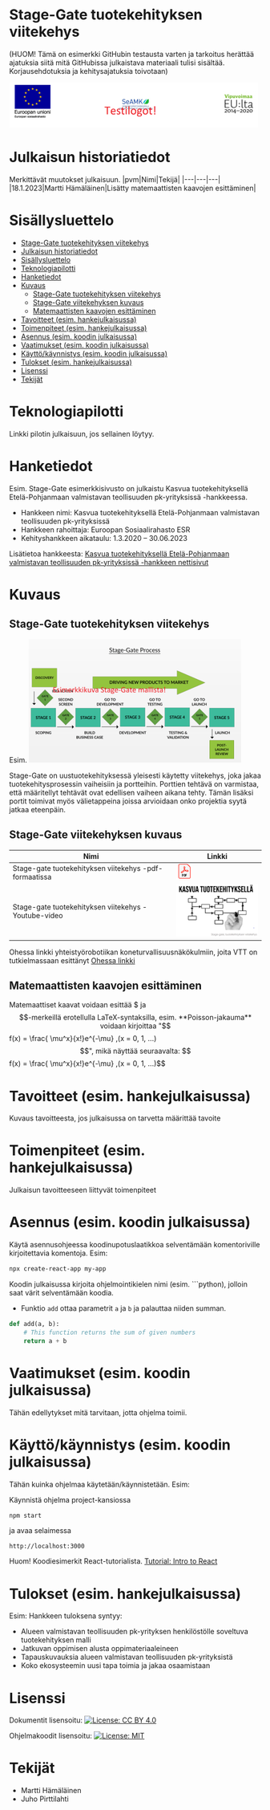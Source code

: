 # Stage-Gate tuotekehityksen viitekehys 

(HUOM! Tämä on esimerkki GitHubin testausta varten ja tarkoitus herättää ajatuksia siitä mitä GitHubissa julkaistava materiaali tulisi sisältää. Korjausehdotuksia ja kehitysajatuksia toivotaan)

![](images/testi-logo.png)
# Julkaisun historiatiedot
Merkittävät muutokset julkaisuun.
|pvm|Nimi|Tekijä|
|---|---|---|
|18.1.2023|Martti Hämäläinen|Lisätty matemaattisten kaavojen esittäminen|

# Sisällysluettelo
- [Stage-Gate tuotekehityksen viitekehys](#stage-gate-tuotekehityksen-viitekehys)
- [Julkaisun historiatiedot](#julkaisun-historiatiedot)
- [Sisällysluettelo](#sisällysluettelo)
- [Teknologiapilotti](#teknologiapilotti)
- [Hanketiedot](#hanketiedot)
- [Kuvaus](#kuvaus)
  - [Stage-Gate tuotekehityksen viitekehys](#stage-gate-tuotekehityksen-viitekehys-1)
  - [Stage-Gate viitekehyksen kuvaus](#stage-gate-viitekehyksen-kuvaus)
  - [Matemaattisten kaavojen esittäminen](#matemaattisten-kaavojen-esittäminen)
- [Tavoitteet (esim. hankejulkaisussa)](#tavoitteet-esim-hankejulkaisussa)
- [Toimenpiteet (esim. hankejulkaisussa)](#toimenpiteet-esim-hankejulkaisussa)
- [Asennus (esim. koodin julkaisussa)](#asennus-esim-koodin-julkaisussa)
- [Vaatimukset (esim. koodin julkaisussa)](#vaatimukset-esim-koodin-julkaisussa)
- [Käyttö/käynnistys (esim. koodin julkaisussa)](#käyttökäynnistys-esim-koodin-julkaisussa)
- [Tulokset (esim. hankejulkaisussa)](#tulokset-esim-hankejulkaisussa)
- [Lisenssi](#lisenssi)
- [Tekijät](#tekijät)


# Teknologiapilotti

Linkki pilotin julkaisuun, jos sellainen löytyy.
<!-- Tähän joku hyvä esimerkki, jos löytyy ... -->

# Hanketiedot
Esim.
Stage-Gate esimerkkisivusto on julkaistu Kasvua tuotekehityksellä Etelä-Pohjanmaan valmistavan teollisuuden pk-yrityksissä -hankkeessa.

- Hankkeen nimi: Kasvua tuotekehityksellä Etelä-Pohjanmaan valmistavan teollisuuden pk-yrityksissä
- Hankkeen rahoittaja: Euroopan Sosiaalirahasto ESR
- Kehityshankkeen aikataulu: 1.3.2020 – 30.06.2023

Lisätietoa hankkeesta:
[Kasvua tuotekehityksellä Etelä-Pohjanmaan valmistavan teollisuuden pk-yrityksissä -hankkeen nettisivut](https://projektit.seamk.fi/alykkaat-teknologiat/kasvua-tuotekehityksella-valmistavan-teollisuuden-pk-yrityksissa/)

# Kuvaus

## Stage-Gate tuotekehityksen viitekehys
Esim.
![](images/stage-gate-process-testi.png)

Stage-Gate on uustuotekehityksessä yleisesti käytetty viitekehys, joka jakaa tuotekehitysprosessin vaiheisiin ja portteihin. Porttien tehtävä on varmistaa, että määritellyt tehtävät ovat edellisen vaiheen aikana tehty. Tämän lisäksi portit toimivat myös välietappeina joissa arvioidaan onko projektia syytä jatkaa eteenpäin. 

## Stage-Gate viitekehyksen kuvaus

|Nimi|Linkki|
|---|---|
| Stage-gate tuotekehityksen viitekehys -pdf-formaatissa |[![Stage-Gate-viitekehys](images/PDF_32.png)](/content/stage-gate-tuotekehityksen-viitekehys.pdf) |
| Stage-gate tuotekehityksen viitekehys -Youtube-video |[![Stage-Gate-viitekehys](/images/stage-gate-malli-testi.PNG)](http://www.youtube.com/watch?v=UrYm6cSArHI)|

Ohessa linkki yhteistyörobotiikan koneturvallisuusnäkökulmiin, joita VTT on tutkielmassaan esittänyt
[Ohessa linkki](/content/VTT_Sgn_CobotSafety2022.pdf)

## Matemaattisten kaavojen esittäminen
Matemaattiset kaavat voidaan esittää $ ja $$-merkeillä erotellulla LaTeX-syntaksilla, esim.
**Poisson-jakauma** voidaan kirjoittaa "$$f(x) = \frac{ \mu^x}{x!}e^{-\mu} ,(x = 0, 1, ...)$$", mikä näyttää seuraavalta:
$$f(x) = \frac{ \mu^x}{x!}e^{-\mu} ,(x = 0, 1, ...)$$  


# Tavoitteet (esim. hankejulkaisussa)
Kuvaus tavoitteesta, jos julkaisussa on tarvetta määrittää tavoite
<!-- Tähän esimerkki hankkeen tavoitteista -->

# Toimenpiteet (esim. hankejulkaisussa)
Julkaisun tavoitteeseen liittyvät toimenpiteet
<!-- Tähän esimerkki toimenpiteistä-->

# Asennus (esim. koodin julkaisussa)
Käytä asennusohjeessa koodinupotuslaatikkoa selventämään komentoriville kirjoitettavia komentoja.
Esim:

```bash
npx create-react-app my-app
```

Koodin julkaisussa kirjoita ohjelmointikielen nimi (esim. ```python), jolloin saat värit selventämään koodia.

- Funktio `add` ottaa parametrit `a` ja `b` ja palauttaa niiden summan.
  
```python
def add(a, b):
    # This function returns the sum of given numbers
    return a + b
```

# Vaatimukset (esim. koodin julkaisussa)
Tähän edellytykset mitä tarvitaan, jotta ohjelma toimii.
<!-- Tähän esimerkki vaatimuksista, esim. laitevaatimukset-->

# Käyttö/käynnistys (esim. koodin julkaisussa)
Tähän kuinka ohjelmaa käytetään/käynnistetään. Esim:

Käynnistä ohjelma project-kansiossa
```bash
npm start  
```
ja avaa selaimessa
```
http://localhost:3000
```

Huom! Koodiesimerkit React-tutorialista. [Tutorial: Intro to React](https://reactjs.org/tutorial/tutorial.html)

# Tulokset (esim. hankejulkaisussa)
Esim:
Hankkeen tuloksena syntyy:
- Alueen valmistavan teollisuuden pk-yrityksen henkilöstölle soveltuva tuotekehityksen malli
- Jatkuvan oppimisen alusta oppimateriaaleineen
- Tapauskuvauksia alueen valmistavan teollisuuden pk-yrityksistä
- Koko ekosysteemin uusi tapa toimia ja jakaa osaamistaan
  
# Lisenssi
Dokumentit lisensoitu:
[![License: CC BY 4.0](https://img.shields.io/badge/License-CC_BY_4.0-lightgrey.svg)](https://creativecommons.org/licenses/by/4.0/)

Ohjelmakoodit lisensoitu:
[![License: MIT](https://img.shields.io/badge/License-MIT-yellow.svg)](https://opensource.org/licenses/MIT)

# Tekijät
- Martti Hämäläinen
- Juho Pirttilahti





